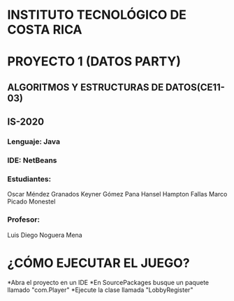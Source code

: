 # INSTITUTO TECNOLÓGICO DE COSTA RICA
# PROYECTO 1 (DATOS PARTY)
## ALGORITMOS Y ESTRUCTURAS DE DATOS(CE11-03)
## IS-2020


### Lenguaje: Java
### IDE: NetBeans


### Estudiantes:

Oscar Méndez Granados
Keyner Gómez Pana
Hansel Hampton Fallas
Marco Picado Monestel

### Profesor:

Luis Diego Noguera Mena


# ¿CÓMO EJECUTAR EL JUEGO?

*Abra el proyecto en un IDE
*En SourcePackages busque un paquete llamado "com.Player"
*Ejecute la clase llamada "LobbyRegister"

